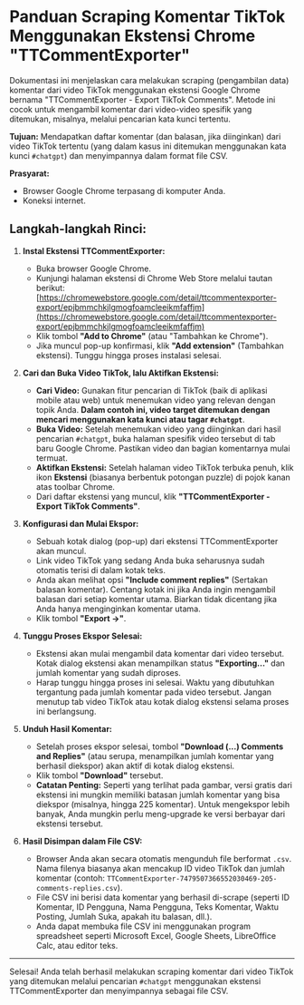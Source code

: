 # Panduan Scraping Komentar TikTok Menggunakan Ekstensi Chrome "TTCommentExporter"

Dokumentasi ini menjelaskan cara melakukan scraping (pengambilan data) komentar dari video TikTok menggunakan ekstensi Google Chrome bernama "TTCommentExporter - Export TikTok Comments". Metode ini cocok untuk mengambil komentar dari video-video spesifik yang ditemukan, misalnya, melalui pencarian kata kunci tertentu.

**Tujuan:** Mendapatkan daftar komentar (dan balasan, jika diinginkan) dari video TikTok tertentu (yang dalam kasus ini ditemukan menggunakan kata kunci `#chatgpt`) dan menyimpannya dalam format file CSV.

**Prasyarat:**
*   Browser Google Chrome terpasang di komputer Anda.
*   Koneksi internet.

## Langkah-langkah Rinci:

1.  **Instal Ekstensi TTCommentExporter:**
    *   Buka browser Google Chrome.
    *   Kunjungi halaman ekstensi di Chrome Web Store melalui tautan berikut:
        [https://chromewebstore.google.com/detail/ttcommentexporter-export/epjbmmchkjlgmogfoamcleeikmfaffjm](https://chromewebstore.google.com/detail/ttcommentexporter-export/epjbmmchkjlgmogfoamcleeikmfaffjm)
    *   Klik tombol **"Add to Chrome"** (atau "Tambahkan ke Chrome").
    *   Jika muncul pop-up konfirmasi, klik **"Add extension"** (Tambahkan ekstensi). Tunggu hingga proses instalasi selesai.

2.  **Cari dan Buka Video TikTok, lalu Aktifkan Ekstensi:**
    *   **Cari Video:** Gunakan fitur pencarian di TikTok (baik di aplikasi mobile atau web) untuk menemukan video yang relevan dengan topik Anda. **Dalam contoh ini, video target ditemukan dengan mencari menggunakan kata kunci atau tagar `#chatgpt`**.
    *   **Buka Video:** Setelah menemukan video yang diinginkan dari hasil pencarian `#chatgpt`, buka halaman spesifik video tersebut di tab baru Google Chrome. Pastikan video dan bagian komentarnya mulai termuat.
    *   **Aktifkan Ekstensi:** Setelah halaman video TikTok terbuka penuh, klik ikon **Ekstensi** (biasanya berbentuk potongan puzzle) di pojok kanan atas toolbar Chrome.
    *   Dari daftar ekstensi yang muncul, klik **"TTCommentExporter - Export TikTok Comments"**.

3.  **Konfigurasi dan Mulai Ekspor:**
    *   Sebuah kotak dialog (pop-up) dari ekstensi TTCommentExporter akan muncul.
    *   Link video TikTok yang sedang Anda buka seharusnya sudah otomatis terisi di dalam kotak teks.
    *   Anda akan melihat opsi **"Include comment replies"** (Sertakan balasan komentar). Centang kotak ini jika Anda ingin mengambil balasan dari setiap komentar utama. Biarkan tidak dicentang jika Anda hanya menginginkan komentar utama.
    *   Klik tombol **"Export →"**.

4.  **Tunggu Proses Ekspor Selesai:**
    *   Ekstensi akan mulai mengambil data komentar dari video tersebut. Kotak dialog ekstensi akan menampilkan status **"Exporting..."** dan jumlah komentar yang sudah diproses.
    *   Harap tunggu hingga proses ini selesai. Waktu yang dibutuhkan tergantung pada jumlah komentar pada video tersebut. Jangan menutup tab video TikTok atau kotak dialog ekstensi selama proses ini berlangsung.

5.  **Unduh Hasil Komentar:**
    *   Setelah proses ekspor selesai, tombol **"Download (...) Comments and Replies"** (atau serupa, menampilkan jumlah komentar yang berhasil diekspor) akan aktif di kotak dialog ekstensi.
    *   Klik tombol **"Download"** tersebut.
    *   **Catatan Penting:** Seperti yang terlihat pada gambar, versi gratis dari ekstensi ini mungkin memiliki batasan jumlah komentar yang bisa diekspor (misalnya, hingga 225 komentar). Untuk mengekspor lebih banyak, Anda mungkin perlu meng-upgrade ke versi berbayar dari ekstensi tersebut.

6.  **Hasil Disimpan dalam File CSV:**
    *   Browser Anda akan secara otomatis mengunduh file berformat `.csv`. Nama filenya biasanya akan mencakup ID video TikTok dan jumlah komentar (contoh: `TTCommentExporter-7479507366552030469-205-comments-replies.csv`).
    *   File CSV ini berisi data komentar yang berhasil di-scrape (seperti ID Komentar, ID Pengguna, Nama Pengguna, Teks Komentar, Waktu Posting, Jumlah Suka, apakah itu balasan, dll.).
    *   Anda dapat membuka file CSV ini menggunakan program spreadsheet seperti Microsoft Excel, Google Sheets, LibreOffice Calc, atau editor teks.

---

Selesai! Anda telah berhasil melakukan scraping komentar dari video TikTok yang ditemukan melalui pencarian `#chatgpt` menggunakan ekstensi TTCommentExporter dan menyimpannya sebagai file CSV.
